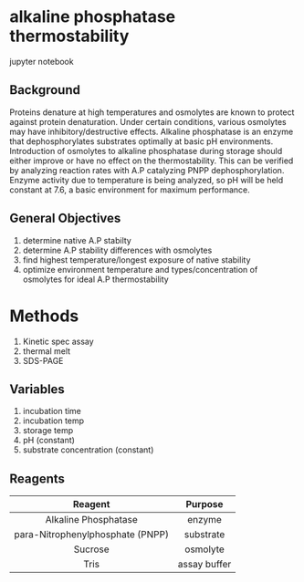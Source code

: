 # alkaline phosphatase thermostability
jupyter notebook

## Background
Proteins denature at high temperatures and osmolytes are known to protect against protein denaturation.  Under certain conditions, various osmolytes may have inhibitory/destructive effects.  Alkaline phosphatase is an enzyme that dephosphorylates substrates optimally at basic pH environments. Introduction of osmolytes to alkaline phosphatase during storage should either improve or have no effect on the thermostability.  This can be verified by analyzing reaction rates with A.P catalyzing PNPP dephosphorylation.  Enzyme activity due to temperature is being analyzed, so pH will be held constant at 7.6, a basic environment for maximum performance.

## General Objectives
1. determine native A.P stabilty
2. determine A.P stability differences with osmolytes
3. find highest temperature/longest exposure of native stability
4. optimize environment temperature and types/concentration of osmolytes for ideal A.P thermostability

# Methods
1. Kinetic spec assay
2. thermal melt
3. SDS-PAGE

## Variables
1. incubation time
2. incubation temp
3. storage temp
4. pH (constant)
5. substrate concentration (constant)

## Reagents
**Reagent** | **Purpose**
:---:|:---:
Alkaline Phosphatase | enzyme
para-Nitrophenylphosphate (PNPP) | substrate
Sucrose | osmolyte
Tris | assay buffer

